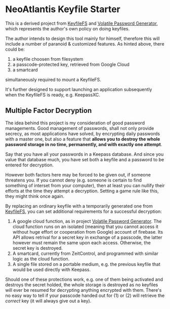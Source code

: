 NeoAtlantis Keyfile Starter
===========================

This is a derived project from [KeyfileFS][KF] and [Volatile Password
Generator][VPG], which represents the author's own policy on doing keyfiles.

The author intends to design this tool mainly for himself, therefore this will
include a number of paranoid & customized features. As hinted above, there
could be:

1. a keyfile choosen from filesystem
2. a passcode-protected key, retrieved from Google Cloud
3. a smartcard

simultaneously required to mount a KeyfileFS.

It's further designed to support launching an application subsequently when
the KeyfileFS is ready, e.g. KeepassXC.

## Multiple Factor Decryption

The idea behind this project is my consideration of good password managements.
Good management of passwords, shall not only provide secrecy, as most
applications have solved, by encrypting daily passwords with a master one, but
also a feature that **allows you to destroy the whole password storage in no
time, permanently, and with exactly one attempt**.

Say that you have all your passwords in a Keepass database. And since you value
that database much, you have set both a keyfile and a password to be entered
for decryption.

However both factors here may be forced to be given out, if someone threatens
you. If you cannot deny (e.g. someone is certain to find something of interset
from your computer), then at least you can nullify their efforts at the time
they attempt a decryption. Setting a game rule like this, they might think once
again.

By replacing an ordinary keyfile with a temporarily generated one from
[KeyfileFS][KF], you can set additional requirements for a successful
decryption:

1. A google cloud function, as in project [Volatile Password Generator][VPG].
   The cloud function runs on an isolated (meaning that you cannot access it
   without huge effort or cooperation from Google) account of firebase. Its
   API allows retrival for a secret key in exchange of a passcode, the latter
   however must remain the same upon each access. Otherwise, the secret key
   is destroyed.
2. A smartcard, currently from ZeitControl, and programmed with similar logic
   as the cloud function. 
3. A single file stored on a portable medium, e.g. the previous keyfile that
   would be used directly with Keepass.

Should one of these protections work, e.g. one of them being activated and
destroys the secret holded, the whole storage is destroyed as no keyfiles will
ever be resumed for decrypting anything encrypted with them. There's no easy
way to tell if your passcode handed out for (1) or (2) will retrieve the
_correct_ key (it will always give out a key).





[KF]: https://github.com/neoatlantis/keyfilefs
[VPG]: https://github.com/neoatlantis/volatile-password-generator
